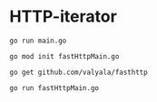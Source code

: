 # HTTP-iterator


```go run main.go```

```
go mod init fastHttpMain.go

go get github.com/valyala/fasthttp

go run fastHttpMain.go
```
